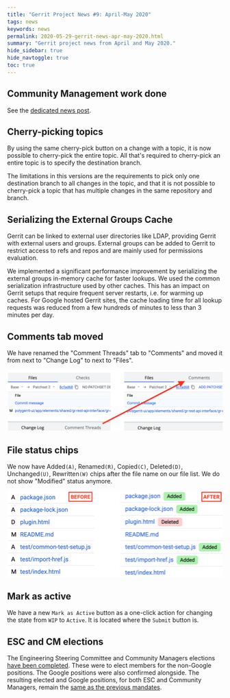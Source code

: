 ```yaml
---
title: "Gerrit Project News #9: April-May 2020"
tags: news
keywords: news
permalink: 2020-05-29-gerrit-news-apr-may-2020.html
summary: "Gerrit project news from April and May 2020."
hide_sidebar: true
hide_navtoggle: true
toc: true
---
```


## Community Management work done

See the [dedicated news post](https://www.gerritcodereview.com/2020-04-22-community-managers-report.html).

## Cherry-picking topics

By using the same cherry-pick button on a change with a topic, it is
now possible to cherry-pick the entire topic. All that's required to
cherry-pick an entire topic is to specify the destination branch.

The limitations in this versions are the requirements to pick only
one destination branch to all changes in the topic, and that it is
not possible to cherry-pick a topic that has multiple changes in the
same repository and branch.

## Serializing the External Groups Cache

Gerrit can be linked to external user directories like LDAP,
providing Gerrit with external users and groups. External groups can
be added to Gerrit to restrict access to refs and repos and are
mainly used for permissions evaluation.

We implemented a significant performance improvement by serializing
the external groups in-memory cache for faster lookups. We used the
common serialization infrastructure used by other caches. This has an
impact on Gerrit setups that require frequent server restarts, i.e.
for warming up caches. For Google hosted Gerrit sites, the cache
loading time for all lookup requests was reduced from a few hundreds
of minutes to less than 3 minutes per day.

## Comments tab moved

We have renamed the "Comment Threads" tab to "Comments" and moved it
from next to "Change Log" to next to "Files".

![comments tab moved](/images/news-apr-may-2020-comments-tab.png)

## File status chips

We now have Added`(A)`, Renamed`(R)`, Copied`(C)`, Deleted`(D)`,
Unchanged`(U)`, Rewritten`(W)` chips after the file name on our file
list. We do not show "Modified" status anymore.

![File chips](/images/news-apr-may-2020-file-mods.png)

## Mark as active

We have a new `Mark as Active` button as a one-click action for changing
the state from `WIP` to `Active`. It is located where the `Submit`
button is.

## ESC and CM elections

The Engineering Steering Committee and Community Managers elections
[have been completed](https://groups.google.com/d/msg/repo-discuss/zHCT2IowQng/huv-6NsbAgAJ).
These were to elect members for the non-Google positions. The Google
positions were also confirmed alongside. The resulting elected and
Google positions, for both ESC and Community Managers, remain the
[same as the previous mandates](https://www.gerritcodereview.com/members.html).
